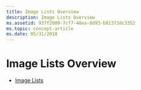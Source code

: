 ```yaml
---
title: Image Lists Overview
description: Image Lists Overview
ms.assetid: 937f2009-7cf7-40ea-8d93-b81373dc3352
ms.topic: concept-article
ms.date: 05/31/2018
---
```


# Image Lists Overview

-   [Image Lists](image-lists.md)

 

 




